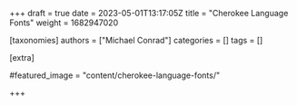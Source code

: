 +++
draft = true
date = 2023-05-01T13:17:05Z
title = "Cherokee Language Fonts"
weight = 1682947020

[taxonomies]
authors = ["Michael Conrad"]
categories = []
tags = []

[extra]

#featured_image = "content/cherokee-language-fonts/"

+++

<!-- more -->


